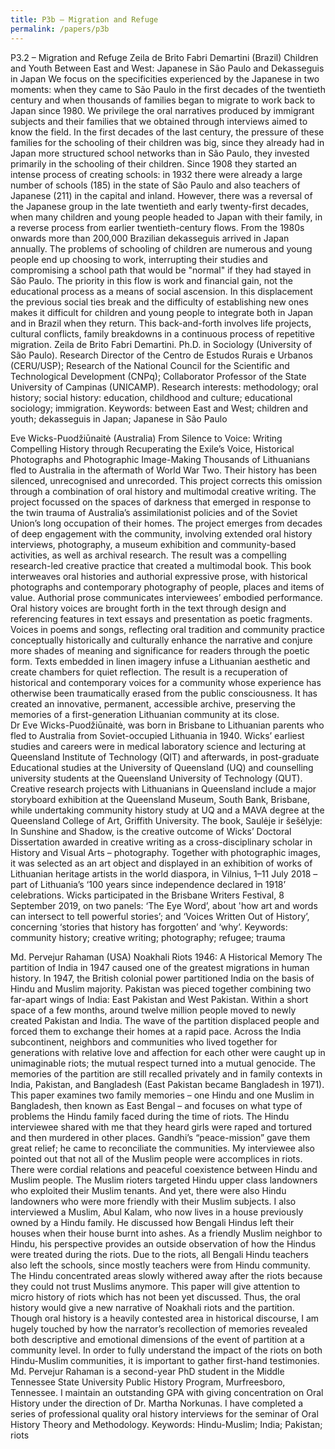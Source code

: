 ```yaml
---
title: P3b – Migration and Refuge
permalink: /papers/p3b
---
```

P3.2 – Migration and Refuge
Zeila de Brito Fabri Demartini (Brazil) Children and Youth Between East and West: Japanese in São Paulo and Dekasseguis in Japan
We focus on the specificities experienced by the Japanese in two moments: when they came to São Paulo in the first decades of the twentieth century and when thousands of families began to migrate to work back to Japan since 1980. We privilege the oral narratives produced by immigrant subjects and their families that we obtained through interviews aimed to know the field. In the first decades of the last century, the pressure of these families for the schooling of their children was big, since they already had in Japan more structured school networks than in São Paulo, they invested primarily in the schooling of their children. Since 1908 they started an intense process of creating schools: in 1932 there were already a large number of schools (185) in the state of São Paulo and also teachers of Japanese (211) in the capital and inland. However, there was a reversal of the Japanese group in the late twentieth and early twenty-first decades, when many children and young people headed to Japan with their family, in a reverse process from earlier twentieth-century flows. From the 1980s onwards more than 200,000 Brazilian dekasseguis arrived in Japan annually. The problems of schooling of children are numerous and young people end up choosing to work, interrupting their studies and compromising a school path that would be "normal" if they had stayed in São Paulo. The priority in this flow is work and financial gain, not the educational process as a means of social ascension. In this displacement the previous social ties break and the difficulty of establishing new ones makes it difficult for children and young people to integrate both in Japan and in Brazil when they return. This back-and-forth involves life projects, cultural conflicts, family breakdowns in a continuous process of repetitive migration.
Zeila de Brito Fabri Demartini. Ph.D. in Sociology (University of São Paulo). Research Director of the Centro de Estudos Rurais e Urbanos (CERU/USP); Research of the National Council for the Scientific and Technological Development (CNPq); Collaborator Professor of the State University of Campinas (UNICAMP). Research interests: methodology; oral history; social history: education, childhood and culture; educational sociology; immigration.
Keywords: between East and West; children and youth; dekasseguis in Japan; Japanese in São Paulo

Eve Wicks-Puodžiūnaitė (Australia) From Silence to Voice: Writing Compelling History through Recuperating the Exile’s Voice, Historical Photographs and Photographic Image-Making
Thousands of Lithuanians fled to Australia in the aftermath of World War Two. Their history has been silenced, unrecognised and unrecorded. This project corrects this omission through a combination of oral history and multimodal creative writing. The project focussed on the spaces of darkness that emerged in response to the twin trauma of Australia’s assimilationist policies and of the Soviet Union’s long occupation of their homes. The project emerges from decades of deep engagement with the community, involving extended oral history interviews, photography, a museum exhibition and community-based activities, as well as archival research. The result was a compelling research-led creative practice that created a multimodal book. This book interweaves oral histories and authorial expressive prose, with historical photographs and contemporary photography of people, places and items of value. Authorial prose communicates interviewees’ embodied performance. Oral history voices are brought forth in the text through design and referencing features in text essays and presentation as poetic fragments. Voices in poems and songs, reflecting oral tradition and community practice conceptually historically and culturally enhance the narrative and conjure more shades of meaning and significance for readers through the poetic form. Texts embedded in linen imagery infuse a Lithuanian aesthetic and create chambers for quiet reflection. The result is a recuperation of historical and contemporary voices for a community whose experience has otherwise been traumatically erased from the public consciousness. It has created an innovative, permanent, accessible archive, preserving the memories of a first-generation Lithuanian community at its close.  
Dr Eve Wicks-Puodžiūnaitė, was born in Brisbane to Lithuanian parents who fled to Australia from Soviet-occupied Lithuania in 1940. Wicks’ earliest studies and careers were in medical laboratory science and lecturing at Queensland Institute of Technology (QIT) and afterwards, in post-graduate Educational studies at the University of Queensland (UQ) and counselling university students at the Queensland University of Technology (QUT). Creative research projects with Lithuanians in Queensland include a major storyboard exhibition at the Queensland Museum, South Bank, Brisbane, while undertaking community history study at UQ and a MAVA degree at the Queensland College of Art, Griffith University. The book, Saulėje ir šešėlyje: In Sunshine and Shadow, is the creative outcome of Wicks’ Doctoral Dissertation awarded in creative writing as a cross-disciplinary scholar in History and Visual Arts – photography. Together with photographic images, it was selected as an art object and displayed in an exhibition of works of Lithuanian heritage artists in the world diaspora, in Vilnius, 1–11 July 2018 – part of Lithuania’s ‘100 years since independence declared in 1918’ celebrations. Wicks participated in the Brisbane Writers Festival, 8 September 2019, on two panels: ‘The Eye Word’, about 'how art and words can intersect to tell powerful stories’; and ‘Voices Written Out of History’, concerning ‘stories that history has forgotten’ and ‘why’. 
Keywords: community history; creative writing; photography; refugee; trauma

Md. Pervejur Rahaman (USA) Noakhali Riots 1946: A Historical Memory
The partition of India in 1947 caused one of the greatest migrations in human history. In 1947, the British colonial power partitioned India on the basis of Hindu and Muslim majority. Pakistan was pieced together combining two far-apart wings of India: East Pakistan and West Pakistan. Within a short space of a few months, around twelve million people moved to newly created Pakistan and India. The wave of the partition displaced people and forced them to exchange their homes at a rapid pace. Across the India subcontinent, neighbors and communities who lived together for generations with relative love and affection for each other were caught up in unimaginable riots; the mutual respect turned into a mutual genocide. 
The memories of the partition are still recalled privately and in family contexts in India, Pakistan, and Bangladesh (East Pakistan became Bangladesh in 1971). This paper examines two family memories – one Hindu and one Muslim in Bangladesh, then known as East Bengal – and focuses on what type of problems the Hindu family faced during the time of riots. The Hindu interviewee shared with me that they heard girls were raped and tortured and then murdered in other places. Gandhi’s “peace-mission” gave them great relief; he came to reconciliate the communities. My interviewee also pointed out that not all of the Muslim people were accomplices in riots. There were cordial relations and peaceful coexistence between Hindu and Muslim people. The Muslim rioters targeted Hindu upper class landowners who exploited their Muslim tenants. And yet, there were also Hindu landowners who were more friendly with their Muslim subjects. 
I also interviewed a Muslim, Abul Kalam, who now lives in a house previously owned by a Hindu family. He discussed how Bengali Hindus left their houses when their house burnt into ashes. As a friendly Muslim neighbor to Hindu, his perspective provides an outside observation of how the Hindus were treated during the riots. Due to the riots, all Bengali Hindu teachers also left the schools, since mostly teachers were from Hindu community. The Hindu concentrated areas slowly withered away after the riots because they could not trust Muslims anymore. This paper will give attention to micro history of riots which has not been yet discussed. Thus, the oral history would give a new narrative of Noakhali riots and the partition. Though oral history is a heavily contested area in historical discourse, I am hugely touched by how the narrator’s recollection of memories revealed both descriptive and emotional dimensions of the event of partition at a community level. In order to fully understand the impact of the riots on both Hindu-Muslim communities, it is important to gather first-hand testimonies.
Md. Pervejur Rahaman is a second-year PhD student in the Middle Tennessee State University Public History Program, Murfreesboro, Tennessee. I maintain an outstanding GPA with giving concentration on Oral History under the direction of Dr. Martha Norkunas. I have completed a series of professional quality oral history interviews for the seminar of Oral History Theory and Methodology. 
Keywords: Hindu-Muslim; India; Pakistan; riots

